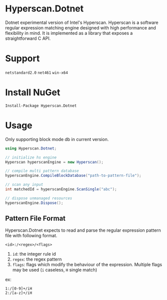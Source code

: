 # Hyperscan.Dotnet

Dotnet experimental version of Intel's Hyperscan. Hyperscan is a software regular expression matching engine designed with high performance and flexibility in mind. It is implemented as a library that exposes a straightforward C API.

# Support
`netstandard2.0` `net461` `win-x64`

# Install NuGet
`Install-Package Hyperscan.Dotnet`

# Usage
Only supporting block mode db in current version.

```cs
using Hyperscan.Dotnet;

// initialize hs engine
Hyperscan hyperscanEngine = new Hyperscan();

// compile multi pattern database
hyperscanEngine.CompileBlockDatabase("path-to-pattern-file");

// scan any input
int matchedId = hyperscanEngine.ScanSingle("abc");

// dispose unmanaged resources
hyperscanEngine.Dispose();
```

## Pattern File Format
Hyperscan.Dotnet expects to read and parse the regular expression pattern file with following format.

`<id>:/<regex>/<flags>`

1. `id`: the integer rule id
2. `regex`: the regex pattern
3. `flags`: flags which modify the behaviour of the expression. Multiple flags may be used (`i` caseless, `H` single match)

ex:
```
1:/[0-9]+/iH
2:/[a-z]+/iH
```
